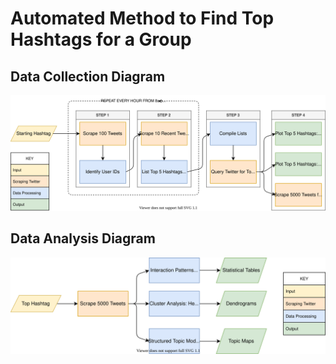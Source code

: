 # Automated Method to Find Top Hashtags for a Group

## Data Collection Diagram
![Process Diagram](auotmation_diagram.drawio.svg)

## Data Analysis Diagram
![Data Analysis Diagram](data_analysis_diagram(2).drawio.svg)

